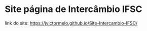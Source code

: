 # Site página de Intercâmbio IFSC
link do site: https://jvictormelo.github.io/Site-Intercambio-IFSC/
